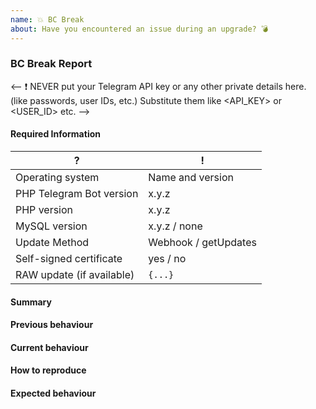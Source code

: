 ```yaml
---
name: 💥 BC Break
about: Have you encountered an issue during an upgrade? 💣
---
```


<!--
Before reporting a BC break, please consult the changelog and wiki entry for the particular version to make sure it's not an expected change:
- https://github.com/php-telegram-bot/core/blob/master/CHANGELOG.md
- https://github.com/php-telegram-bot/core/wiki/Breaking-backwards-compatibility
-->

### BC Break Report

<--
❗ NEVER put your Telegram API key or any other private details here. (like passwords, user IDs, etc.)
Substitute them like <API_KEY> or <USER_ID> etc.
-->

#### Required Information

<!-- Fill in the relevant information below to help triage your pull request. -->
<!-- Please enter exact version numbers, not just "latest" etc.! -->

|  ?                        |  !
| ---                       | ---
| Operating system          | Name and version
| PHP Telegram Bot version  | x.y.z
| PHP version               | x.y.z
| MySQL version             | x.y.z / none
| Update Method             | Webhook / getUpdates
| Self-signed certificate   | yes / no
| RAW update (if available) | `{...}`

#### Summary

<!-- Provide a summary describing the problem you are experiencing. -->

#### Previous behaviour

<!-- What was the previous (working) behaviour? -->

#### Current behaviour

<!-- What is the current (broken) behaviour? -->

#### How to reproduce

<!--
Provide steps to reproduce the bug.
If possible, also add any relevant code snippet.
-->

#### Expected behaviour

<!-- What was the expected (correct) behaviour? -->
